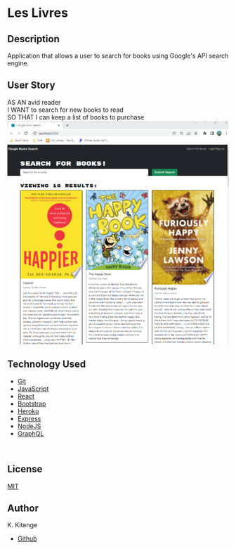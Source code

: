 # Les Livres

## Description
Application that allows a user to search for books using Google's API search engine.


## User Story
AS AN avid reader  
I WANT to search for new books to read  
SO THAT I can keep a list of books to purchase
<br>
![localview](/client/src/img/local.png)



## Technology Used
* [Git](https://git-scm.com/)
* [JavaScript](https://developer.mozilla.org/en-US/docs/Web/JavaScript)
* [React](https://react.dev/)
* [Bootstrap](https://getbootstrap.com/)
* [Heroku](https://www.heroku.com)
* [Express](https://expressjs.com/)
* [NodeJS](https://nodejs.org/en)
* [GraphQL](https://graphql.org/)

<br>

 ## License
[MIT](https://opensource.org/license/mit/) 
<br>

## Author
K. Kitenge
* [Github](https://github.com/KKitenge)

